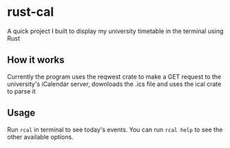 # rust-cal
A quick project I built to display my university timetable in the terminal using Rust

## How it works

Currently the program uses the reqwest crate to make a GET request to the university's iCalendar server, downloads the .ics file and uses the ical crate to parse it

## Usage

Run `rcal` in terminal to see today's events. You can run `rcal help` to see the other available options.
